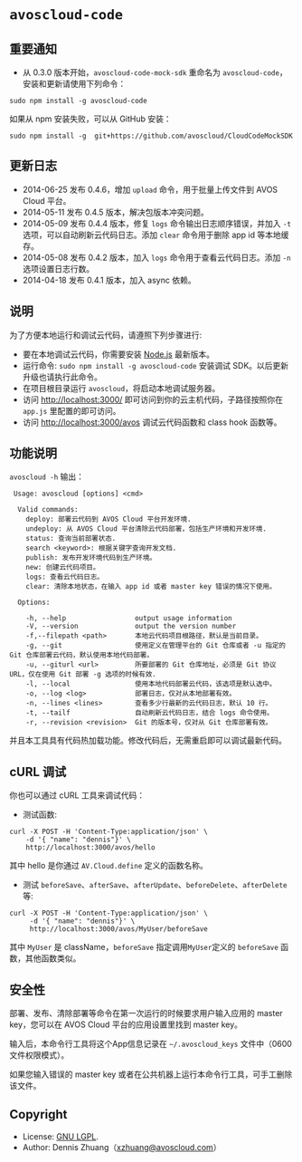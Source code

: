 # `avoscloud-code`

## 重要通知

* 从 0.3.0 版本开始，`avoscloud-code-mock-sdk` 重命名为 `avoscloud-code`，安装和更新请使用下列命令：

```
sudo npm install -g avoscloud-code
```

如果从 npm 安装失败，可以从 GitHub 安装：

```
sudo npm install -g  git+https://github.com/avoscloud/CloudCodeMockSDK
```

## 更新日志

* 2014-06-25 发布 0.4.6，增加 `upload` 命令，用于批量上传文件到 AVOS Cloud 平台。
* 2014-05-11 发布 0.4.5 版本，解决包版本冲突问题。
* 2014-05-09 发布 0.4.4 版本，修复 `logs` 命令输出日志顺序错误，并加入 `-t` 选项，可以自动刷新云代码日志。添加 `clear` 命令用于删除 app id 等本地缓存。
* 2014-05-08 发布 0.4.2 版本，加入 `logs` 命令用于查看云代码日志。添加 `-n` 选项设置日志行数。
* 2014-04-18 发布 0.4.1 版本，加入 async 依赖。

## 说明

为了方便本地运行和调试云代码，请遵照下列步骤进行:

* 要在本地调试云代码，你需要安装 [Node.js](http://nodejs.org) 最新版本。
* 运行命令: `sudo npm install -g avoscloud-code` 安装调试 SDK。以后更新升级也请执行此命令。
* 在项目根目录运行 `avoscloud`，将启动本地调试服务器。
* 访问 [http://localhost:3000/](http://localhost:3000/) 即可访问到你的云主机代码，子路径按照你在 `app.js` 里配置的即可访问。
* 访问 [http://localhost:3000/avos](http://localhost:3000/avos) 调试云代码函数和 class hook 函数等。

## 功能说明

`avoscloud -h` 输出：

```
 Usage: avoscloud [options] <cmd>

  Valid commands:
    deploy: 部署云代码到 AVOS Cloud 平台开发环境.
    undeploy: 从 AVOS Cloud 平台清除云代码部署，包括生产环境和开发环境.
    status: 查询当前部署状态.
    search <keyword>: 根据关键字查询开发文档.
    publish: 发布开发环境代码到生产环境。
    new: 创建云代码项目。
    logs: 查看云代码日志。
    clear: 清除本地状态，在输入 app id 或者 master key 错误的情况下使用。

  Options:

    -h, --help                 output usage information
    -V, --version              output the version number
    -f,--filepath <path>       本地云代码项目根路径，默认是当前目录。
    -g, --git                  使用定义在管理平台的 Git 仓库或者 -u 指定的 Git 仓库部署云代码，默认使用本地代码部署。
    -u, --giturl <url>         所要部署的 Git 仓库地址，必须是 Git 协议 URL，仅在使用 Git 部署 -g 选项的时候有效.
    -l, --local                使用本地代码部署云代码，该选项是默认选中。
    -o, --log <log>            部署日志，仅对从本地部署有效。
    -n, --lines <lines>        查看多少行最新的云代码日志，默认 10 行。
    -t, --tailf                自动刷新云代码日志，结合 logs 命令使用。
    -r, --revision <revision>  Git 的版本号，仅对从 Git 仓库部署有效。
```

并且本工具具有代码热加载功能。修改代码后，无需重启即可以调试最新代码。

## cURL 调试

你也可以通过 cURL 工具来调试代码：

* 测试函数:
```
curl -X POST -H 'Content-Type:application/json' \
    -d '{ "name": "dennis"}' \
    http://localhost:3000/avos/hello
```
其中 hello 是你通过 `AV.Cloud.define` 定义的函数名称。

* 测试 `beforeSave`、`afterSave`、`afterUpdate`、`beforeDelete`、`afterDelete` 等:

```
curl -X POST -H 'Content-Type:application/json' \
     -d '{ "name": "dennis"}' \
	 http://localhost:3000/avos/MyUser/beforeSave
```
其中 `MyUser` 是 className，`beforeSave` 指定调用`MyUser`定义的 `beforeSave` 函数，其他函数类似。

## 安全性

部署、发布、清除部署等命令在第一次运行的时候要求用户输入应用的 master key，您可以在 AVOS Cloud 平台的应用设置里找到 master key。

输入后，本命令行工具将这个App信息记录在 `~/.avoscloud_keys` 文件中（0600文件权限模式）。

如果您输入错误的 master key 或者在公共机器上运行本命令行工具，可手工删除该文件。

## Copyright

* License: [GNU LGPL](https://www.gnu.org/licenses/lgpl.html).
* Author: Dennis Zhuang（xzhuang@avoscloud.com）
